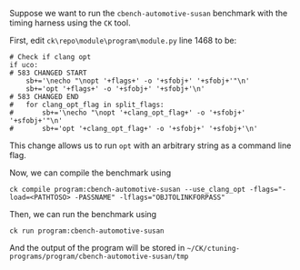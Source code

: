 Suppose we want to run the `cbench-automotive-susan` benchmark with the timing harness
using the `CK` tool.

First, edit `ck\repo\module\program\module.py` line 1468 to be:

    # Check if clang opt
    if uco:
    # 583 CHANGED START
        sb+='\necho "\nopt '+flags+' -o '+sfobj+' '+sfobj+'"\n'
        sb+='opt '+flags+' -o '+sfobj+' '+sfobj+'\n'
    # 583 CHANGED END
    #   for clang_opt_flag in split_flags:
    #       sb+='\necho "\nopt '+clang_opt_flag+' -o '+sfobj+' '+sfobj+'"\n'
    #       sb+='opt '+clang_opt_flag+' -o '+sfobj+' '+sfobj+'\n'

This change allows us to run `opt` with an arbitrary string as a command line flag.

Now, we can compile the benchmark using

`ck compile program:cbench-automotive-susan --use_clang_opt -flags="-load=<PATHTOSO> -PASSNAME" -lflags="OBJTOLINKFORPASS"`

Then, we can run the benchmark using

`ck run program:cbench-automotive-susan`

And the output of the program will be stored in `~/CK/ctuning-programs/program/cbench-automotive-susan/tmp`